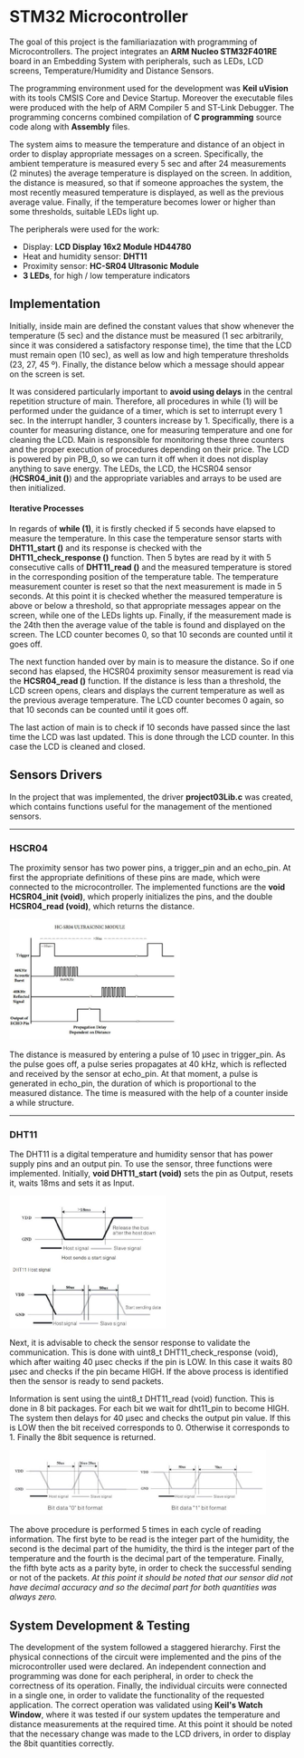 # STM32 Microcontroller



The goal of this project is the familiariazation with programming of Microcontrollers. The project  integrates an **ARM Nucleo STM32F401RE** board in an Embedding System with peripherals, such as LEDs, LCD screens, Temperature/Humidity and Distance Sensors.

The programming environment used for the development was **Keil uVision** with its tools CMSIS Core and Device Startup. Moreover the executable files were produced with the help of ARM Compiler 5 and ST-Link Debugger. The programming concerns combined compilation of **C programming** source code along with **Assembly** files.

The system aims to measure the temperature and distance of an object in order to display appropriate messages on a screen. Specifically, the ambient temperature is measured every 5 sec and after 24 measurements (2 minutes) the average temperature is displayed on the screen. In addition, the distance is measured, so that if someone approaches the system, the most recently measured temperature is displayed, as well as the previous average value. Finally, if the temperature becomes lower or higher than some thresholds, suitable LEDs light up. 

The peripherals were used for the work:

- Display: **LCD Display 16x2 Module HD44780**
- Heat and humidity sensor: **DHT11**
- Proximity sensor: **HC-SR04 Ultrasonic Module**
- **3 LEDs**, for high / low temperature indicators




## Implementation

Initially, inside main are defined the constant values that show whenever the temperature (5 sec) and the distance must be measured (1 sec arbitrarily, since it was considered a satisfactory response time), the time that the LCD must remain open (10 sec), as well as low and high temperature thresholds (23, 27, 45 º). Finally, the distance below which a message should appear on the screen is set.

It was considered particularly important to **avoid using delays** in the central repetition structure of main. Therefore, all procedures in while (1) will be performed under the guidance of a timer, which is set to interrupt every 1 sec. In the interrupt handler, 3 counters increase by 1. Specifically, there is a counter for measuring distance, one for measuring temperature and one for cleaning the LCD. Main is responsible for monitoring these three counters and the proper execution of procedures depending on their price. The LCD is powered by pin PB_0, so we can turn it off when it does not display anything to save energy. The LEDs, the LCD, the HCSR04 sensor (**HCSR04_init ()**) and the appropriate variables and arrays to be used are then initialized.



#### Iterative Processes

In regards of **while (1)**, it is firstly checked if 5 seconds have elapsed to measure the temperature. In this case the temperature sensor starts with **DHT11_start ()** and its response is checked with the **DHT11_check_response ()** function. Then 5 bytes are read by it with 5 consecutive calls of **DHT11_read ()** and the measured temperature is stored in the corresponding position of the temperature table. The temperature measurement counter is reset so that the next measurement is made in 5 seconds. At this point it is checked whether the measured temperature is above or below a threshold, so that appropriate messages appear on the screen, while one of the LEDs lights up. Finally, if the measurement made is the 24th then the average value of the table is found and displayed on the screen. The LCD counter becomes 0, so that 10 seconds are counted until it goes off.

The next function handed over by main is to measure the distance. So if one second has elapsed, the HCSR04 proximity sensor measurement is read via the **HCSR04_read ()** function. If the distance is less than a threshold, the LCD screen opens, clears and displays the current temperature as well as the previous average temperature. The LCD counter becomes 0 again, so that 10 seconds can be counted until it goes off.

The last action of main is to check if 10 seconds have passed since the last time the LCD was last updated. This is done through the LCD counter. In this case the LCD is cleaned and closed.



## Sensors Drivers

In the project that was implemented, the driver **project03Lib.c** was created, which contains functions useful for the management of the mentioned sensors.



---

### HSCR04

The proximity sensor has two power pins, a trigger_pin and an echo_pin. At first the appropriate definitions of these pins are made, which were connected to the microcontroller. The implemented functions are the **void HCSR04_init (void)**, which properly initializes the pins, and the double **HCSR04_read (void)**, which returns the distance.

<p alling = "center">
    <img src = "images/1.png" width = "60%">
</p>


The distance is measured by entering a pulse of 10 μsec in trigger_pin. As the pulse goes off, a pulse series propagates at 40 kHz, which is reflected and received by the sensor at echo_pin. At that moment, a pulse is generated in echo_pin, the duration of which is proportional to the measured distance. The time is measured with the help of a counter inside a while structure.



---

### DHT11

The DHT11 is a digital temperature and humidity sensor that has power supply pins and an output pin. To use the sensor, three functions were implemented. Initially, **void DHT11_start (void)** sets the pin as Output, resets it, waits 18ms and sets it as Input.

<p alling = "center">
    <img src = "images/2.png" width = "55%">
</p>




Next, it is advisable to check the sensor response to validate the communication. This is done with uint8_t DHT11_check_response (void), which after waiting 40 μsec checks if the pin is LOW. In this case it waits 80 μsec and checks if the pin became HIGH. If the above process is identified then the sensor is ready to send packets.

Information is sent using the uint8_t DHT11_read (void) function. This is done in 8 bit packages. For each bit we wait for dht11_pin to become HIGH. The system then delays for 40 μsec and checks the output pin value. If this is LOW then the bit received corresponds to 0. Otherwise it corresponds to 1. Finally the 8bit sequence is returned.

<p alling = "center">
    <img src = "images/3.png" width = "90%">
</p>


The above procedure is performed 5 times in each cycle of reading information. The first byte to be read is the integer part of the humidity, the second is the decimal part of the humidity, the third is the integer part of the temperature and the fourth is the decimal part of the temperature. Finally, the fifth byte acts as a parity byte, in order to check the successful sending or not of the packets. *At this point it should be noted that our sensor did not have decimal accuracy and so the decimal part for both quantities was always zero.*





## System Development & Testing

The development of the system followed a staggered hierarchy. First the physical connections of the circuit were implemented and the pins of the microcontroller used were declared. An independent connection and programming was done for each peripheral, in order to check the correctness of its operation. Finally, the individual circuits were connected in a single one, in order to validate the functionality of the requested application. The correct operation was validated using **Keil's Watch Window**, where it was tested if our system updates the temperature and distance measurements at the required time. At this point it should be noted that the necessary change was made to the LCD drivers, in order to display the 8bit quantities correctly.




